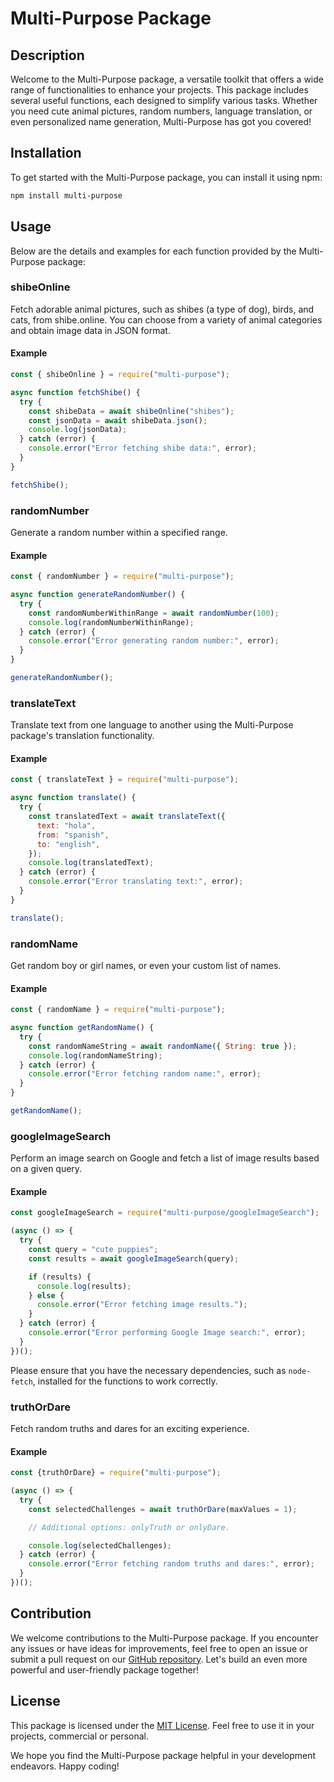 # Multi-Purpose Package

## Description

Welcome to the Multi-Purpose package, a versatile toolkit that offers a wide range of functionalities to enhance your projects. This package includes several useful functions, each designed to simplify various tasks. Whether you need cute animal pictures, random numbers, language translation, or even personalized name generation, Multi-Purpose has got you covered!

## Installation

To get started with the Multi-Purpose package, you can install it using npm:

```bash
npm install multi-purpose
```

## Usage

Below are the details and examples for each function provided by the Multi-Purpose package:

### shibeOnline

Fetch adorable animal pictures, such as shibes (a type of dog), birds, and cats, from shibe.online. You can choose from a variety of animal categories and obtain image data in JSON format.

#### Example

```js
const { shibeOnline } = require("multi-purpose");

async function fetchShibe() {
  try {
    const shibeData = await shibeOnline("shibes");
    const jsonData = await shibeData.json();
    console.log(jsonData);
  } catch (error) {
    console.error("Error fetching shibe data:", error);
  }
}

fetchShibe();
```

### randomNumber

Generate a random number within a specified range.

#### Example

```js
const { randomNumber } = require("multi-purpose");

async function generateRandomNumber() {
  try {
    const randomNumberWithinRange = await randomNumber(100);
    console.log(randomNumberWithinRange);
  } catch (error) {
    console.error("Error generating random number:", error);
  }
}

generateRandomNumber();
```

### translateText

Translate text from one language to another using the Multi-Purpose package's translation functionality.

#### Example

```js
const { translateText } = require("multi-purpose");

async function translate() {
  try {
    const translatedText = await translateText({
      text: "hola",
      from: "spanish",
      to: "english",
    });
    console.log(translatedText);
  } catch (error) {
    console.error("Error translating text:", error);
  }
}

translate();
```

### randomName

Get random boy or girl names, or even your custom list of names.

#### Example

```js
const { randomName } = require("multi-purpose");

async function getRandomName() {
  try {
    const randomNameString = await randomName({ String: true });
    console.log(randomNameString);
  } catch (error) {
    console.error("Error fetching random name:", error);
  }
}

getRandomName();
```

### googleImageSearch

Perform an image search on Google and fetch a list of image results based on a given query.

#### Example

```js
const googleImageSearch = require("multi-purpose/googleImageSearch");

(async () => {
  try {
    const query = "cute puppies";
    const results = await googleImageSearch(query);

    if (results) {
      console.log(results);
    } else {
      console.error("Error fetching image results.");
    }
  } catch (error) {
    console.error("Error performing Google Image search:", error);
  }
})();
```

Please ensure that you have the necessary dependencies, such as `node-fetch`, installed for the functions to work correctly.

### truthOrDare

Fetch random truths and dares for an exciting experience.

#### Example

```js
const {truthOrDare} = require("multi-purpose");

(async () => {
  try {
    const selectedChallenges = await truthOrDare(maxValues = 1);

    // Additional options: onlyTruth or onlyDare.

    console.log(selectedChallenges);
  } catch (error) {
    console.error("Error fetching random truths and dares:", error);
  }
})();
```

## Contribution

We welcome contributions to the Multi-Purpose package. If you encounter any issues or have ideas for improvements, feel free to open an issue or submit a pull request on our [GitHub repository](https://github.com/your-username/your-repo). Let's build an even more powerful and user-friendly package together!

## License

This package is licensed under the [MIT License](https://opensource.org/licenses/MIT). Feel free to use it in your projects, commercial or personal.

We hope you find the Multi-Purpose package helpful in your development endeavors. Happy coding!